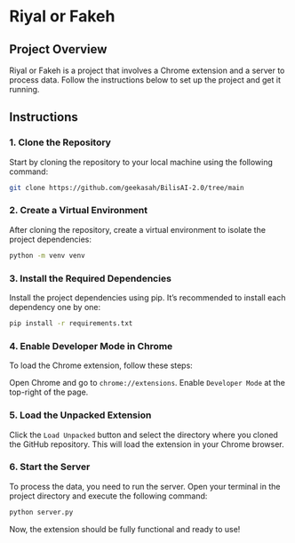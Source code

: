 # Riyal or Fakeh

## Project Overview
Riyal or Fakeh is a project that involves a Chrome extension and a server to process data. Follow the instructions below to set up the project and get it running.

## Instructions

### 1. Clone the Repository
Start by cloning the repository to your local machine using the following command:
```bash
git clone https://github.com/geekasah/BilisAI-2.0/tree/main
```

### 2. Create a Virtual Environment
After cloning the repository, create a virtual environment to isolate the project dependencies:

```bash
python -m venv venv
```

### 3. Install the Required Dependencies
Install the project dependencies using pip. It’s recommended to install each dependency one by one:

```bash
pip install -r requirements.txt
```

### 4. Enable Developer Mode in Chrome
To load the Chrome extension, follow these steps:

Open Chrome and go to `chrome://extensions`.
Enable `Developer Mode` at the top-right of the page.
### 5. Load the Unpacked Extension
Click the `Load Unpacked` button and select the directory where you cloned the GitHub repository. This will load the extension in your Chrome browser.

### 6. Start the Server
To process the data, you need to run the server. Open your terminal in the project directory and execute the following command:

```bash
python server.py
```
Now, the extension should be fully functional and ready to use!
